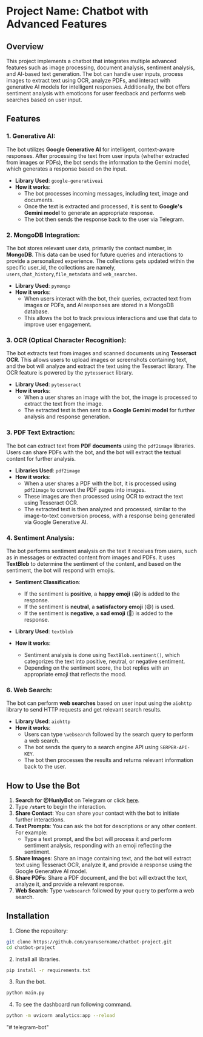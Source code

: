 # Project Name: Chatbot with Advanced Features

## Overview
This project implements a chatbot that integrates multiple advanced features such as image processing, document analysis, sentiment analysis, and AI-based text generation. The bot can handle user inputs, process images to extract text using OCR, analyze PDFs, and interact with generative AI models for intelligent responses. Additionally, the bot offers sentiment analysis with emoticons for user feedback and performs web searches based on user input.

## Features

### **1. Generative AI**:
The bot utilizes **Google Generative AI** for intelligent, context-aware responses. After processing the text from user inputs (whether extracted from images or PDFs), the bot sends the information to the Gemini model, which generates a response based on the input.

- **Library Used**: `google-generativeai`
- **How it works**: 
   - The bot processes incoming messages, including text, image and documents.
   - Once the text is extracted and processed, it is sent to **Google's Gemini model** to generate an appropriate response.
   - The bot then sends the response back to the user via Telegram.

### **2. MongoDB Integration**: 
The bot stores relevant user data, primarily the contact number, in **MongoDB**. This data can be used for future queries and interactions to provide a personalized experience. The collections gets updated within the specific user_id, the collections are namely, `users`,`chat_history`,`file_metadata` and `web_searches`.

- **Library Used**: `pymongo`
- **How it works**:
   - When users interact with the bot, their queries, extracted text from images or PDFs, and AI responses are stored in a MongoDB database.
   - This allows the bot to track previous interactions and use that data to improve user engagement.


### **3. OCR (Optical Character Recognition)**: 
The bot extracts text from images and scanned documents using **Tesseract OCR**. This allows users to upload images or screenshots containing text, and the bot will analyze and extract the text using the Tesseract library. The OCR feature is powered by the `pytesseract` library.

- **Library Used**: `pytesseract`
- **How it works**: 
   - When a user shares an image with the bot, the image is processed to extract the text from the image.
   - The extracted text is then sent to a **Google Gemini model** for further analysis and response generation.

### **3. PDF Text Extraction**: 
The bot can extract text from **PDF documents** using the `pdf2image` libraries. Users can share PDFs with the bot, and the bot will extract the textual content for further analysis.

- **Libraries Used**: `pdf2image`
- **How it works**:
   - When a user shares a PDF with the bot, it is processed using `pdf2image` to convert the PDF pages into images.
   - These images are then processed using OCR to extract the text using Tesseract OCR.
   - The extracted text is then analyzed and processed, similar to the image-to-text conversion process, with a response being generated via Google Generative AI.

### **4. Sentiment Analysis**: 
The bot performs sentiment analysis on the text it receives from users, such as in messages or extracted content from images and PDFs. It uses **TextBlob** to determine the sentiment of the content, and based on the sentiment, the bot will respond with emojis.

- **Sentiment Classification**:
   - If the sentiment is **positive**, a **happy emoji** (😁) is added to the response.
   - If the sentiment is **neutral**, a **satisfactory emoji** (😄) is used.
   - If the sentiment is **negative**, a **sad emoji** (🙂) is added to the response.
   
- **Library Used**: `textblob`
- **How it works**:
   - Sentiment analysis is done using `TextBlob.sentiment()`, which categorizes the text into positive, neutral, or negative sentiment.
   - Depending on the sentiment score, the bot replies with an appropriate emoji that reflects the mood.


### **6. Web Search**: 
The bot can perform **web searches** based on user input using the `aiohttp` library to send HTTP requests and get relevant search results.

- **Library Used**: `aiohttp`
- **How it works**:
   - Users can type `\websearch` followed by the search query to perform a web search.
   - The bot sends the query to a search engine API using `SERPER-API-KEY`.
   - The bot then processes the results and returns relevant information back to the user.

## How to Use the Bot

1. **Search for @HunlyBot** on Telegram or click [here](https://t.me/HunlyBot).
2. Type **`/start`** to begin the interaction.
3. **Share Contact**: You can share your contact with the bot to initiate further interactions.
4. **Text Prompts**: You can ask the bot for descriptions or any other content. For example:
   - Type a text prompt, and the bot will process it and perform sentiment analysis, responding with an emoji reflecting the sentiment.
5. **Share Images**: Share an image containing text, and the bot will extract text using Tesseract OCR, analyze it, and provide a response using the Google Generative AI model.
6. **Share PDFs**: Share a PDF document, and the bot will extract the text, analyze it, and provide a relevant response.
7. **Web Search**: Type `\websearch` followed by your query to perform a web search.

## Installation

1. Clone the repository:
```bash
git clone https://github.com/yourusername/chatbot-project.git
cd chatbot-project
```

2. Install all libraries.
```bash
pip install -r requirements.txt
```
3. Run the bot.
```bash
python main.py
```
4. To see the dashboard run following command.
```bash
python -m uvicorn analytics:app --reload 
```
"# telegram-bot" 
